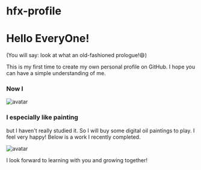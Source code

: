 # hfx-profile
# Hello EveryOne! 
(You will say: look at what an old-fashioned prologue!:smile:)

This is my first time to create my own personal profile on GitHub. I hope you can have a simple understanding of me.
### Now I
![avatar](D:\wsl\me.jpg)

### I especially like painting
but I haven't really studied it. So I will buy some digital oil paintings to play. I feel very happy! Below is a work I recently completed.

![avatar](D:\wsl\milu.jpg)


I look forward to learning with you and growing together!